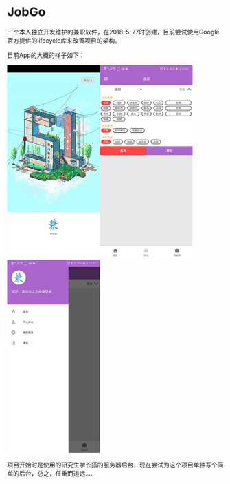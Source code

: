# JobGo
一个本人独立开发维护的兼职软件，在2018-5-27时创建，目前尝试使用Google官方提供的lifecycle库来改善项目的架构。  


目前App的大概的样子如下：

![](image/AppIntroduction1.jpg)![](image/AppIntroduction2.jpg)![](image/AppIntroduction3.jpg)


项目开始时是使用的研究生学长搭的服务器后台，现在尝试为这个项目单独写个简单的后台，总之，任重而道远.....
